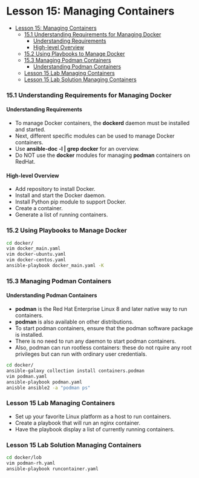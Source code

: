 # Lesson 15: Managing Containers

- [Lesson 15: Managing Containers](#lesson-15-managing-containers)
    - [15.1 Understanding Requirements for Managing Docker](#151-understanding-requirements-for-managing-docker)
      - [Understanding Requirements](#understanding-requirements)
      - [High-level Overview](#high-level-overview)
    - [15.2 Using Playbooks to Manage Docker](#152-using-playbooks-to-manage-docker)
    - [15.3 Managing Podman Containers](#153-managing-podman-containers)
      - [Understanding Podman Containers](#understanding-podman-containers)
    - [Lesson 15 Lab Managing Containers](#lesson-15-lab-managing-containers)
    - [Lesson 15 Lab Solution Managing Containers](#lesson-15-lab-solution-managing-containers)

### 15.1 Understanding Requirements for Managing Docker

#### Understanding Requirements

- To manage Docker containers, the **dockerd** daemon must be installed and started.
- Next, different specific modules can be used to manage Docker containers.
- Use **ansible-doc -l | grep docker** for an overview.
- Do NOT use the **docker** modules for managing **podman** containers on RedHat.

#### High-level Overview

- Add repository to install Docker.
- Install and start the Docker daemon.
- Install Python pip module to support Docker.
- Create a container.
- Generate a list of running containers.
 
### 15.2 Using Playbooks to Manage Docker

```bash
cd docker/
vim docker_main.yaml
vim docker-ubuntu.yaml
vim docker-centos.yaml 
ansible-playbook docker_main.yaml -K
```

### 15.3 Managing Podman Containers

#### Understanding Podman Containers

- **podman** is the Red Hat Enterprise Linux 8 and later native way to run containers.
- **podman** is also available on other distributions.
- To start podman containers, ensure that the podman software package is installed.
- There is no need to run any daemon to start podman containers.
- Also, podman can run rootless containers: these do not rquire any root privileges but can run with ordinary user credentials.
```bash
cd docker/
ansible-galaxy collection install containers.podman
vim podman.yaml
ansible-playbook podman.yaml
anisble ansible2 -a "podman ps"
```

### Lesson 15 Lab Managing Containers

- Set up your favorite Linux platform as a host to run containers.
- Create a playbook that will run an nginx container.
- Have the playbook display a list of currently running containers.

### Lesson 15 Lab Solution Managing Containers

```bash
cd docker/lob
vim podman-rh.yaml
ansible-playbook runcontainer.yaml
```
